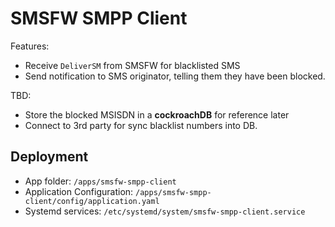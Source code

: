 # SMSFW SMPP Client

Features:

- Receive `DeliverSM` from SMSFW for blacklisted SMS
- Send notification to SMS originator, telling them they have been blocked.

TBD:

- Store the blocked MSISDN in a __cockroachDB__ for reference later
- Connect to 3rd party for sync blacklist numbers into DB.


## Deployment

- App folder: `/apps/smsfw-smpp-client`
- Application Configuration: `/apps/smsfw-smpp-client/config/application.yaml`
- Systemd services: `/etc/systemd/system/smsfw-smpp-client.service`
